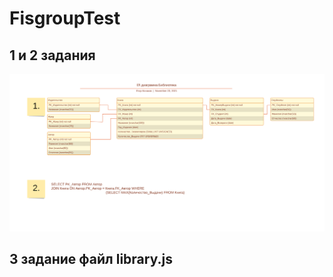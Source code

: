 # FisgroupTest
## 1 и 2 задания
![Альтернативный текст](https://github.com/KonakovEI/FisgroupTest/blob/main/%D0%9F%D1%83%D1%81%D1%82%D0%BE%D0%B9%20%D0%B4%D0%B8%D0%B0%D0%B3%D1%80%D0%B0%D0%BC%D0%BC%D0%BE%D0%B9%20-%20ER-%D0%B4%D0%B8%D0%B0%D0%B3%D1%80%D0%B0%D0%BC%D0%BC%D0%B0%20%D1%81%20%D1%86%D0%B2%D0%B5%D1%82%D0%BE%D0%B2%D1%8B%D0%BC%20%D0%BA%D0%BE%D0%B4%D0%B8%D1%80%D0%BE%D0%B2%D0%B0%D0%BD%D0%B8%D0%B5%D0%BC%20(%D0%B2%20%D0%BD%D0%BE%D1%82%D0%B0%D1%86%D0%B8%D0%B8%20UML).png)
## 3 задание файл library.js
